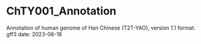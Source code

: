 # ChTY001_Annotation
Annotation of human genome of Han Chinese (T2T-YAO), version 1.1
format: gff3
date: 2023-08-18
